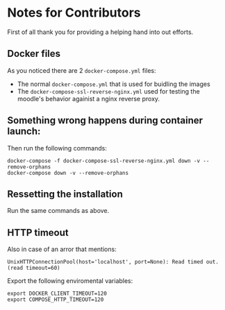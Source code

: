 # Notes for Contributors
First of all thank you for providing a helping hand into out efforts.

## Docker files
As you noticed there are 2 `docker-compose.yml` files:

* The normal `docker-compose.yml` that is used for buidling the images
* Τhe `docker-compose-ssl-reverse-nginx.yml` used for testing the moodle's behavior againist a nginx reverse proxy.

## Something wrong happens during container launch:
Then run the following commands:

```
docker-compose -f docker-compose-ssl-reverse-nginx.yml down -v --remove-orphans
docker-compose down -v --remove-orphans
```
## Ressetting the installation
Run the same commands as above.

## HTTP timeout
Also in case of an arror that mentions:

```
UnixHTTPConnectionPool(host='localhost', port=None): Read timed out. (read timeout=60)
```

Export the following enviromental variables:

```
export DOCKER_CLIENT_TIMEOUT=120
export COMPOSE_HTTP_TIMEOUT=120
```
